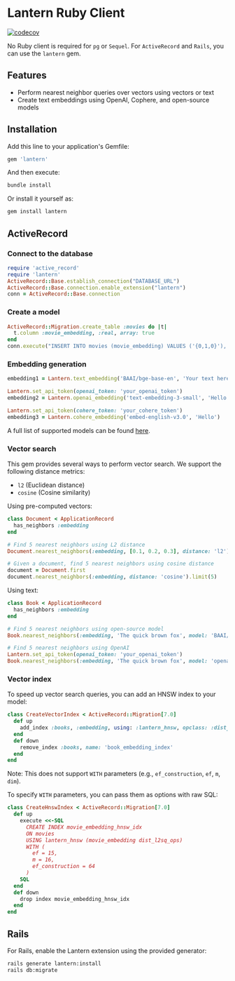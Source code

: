 # Lantern Ruby Client

[![codecov](https://codecov.io/gh/lanterndata/lantern-ruby/branch/main/graph/badge.svg)](https://codecov.io/gh/lanterndata/lantern-ruby)

No Ruby client is required for `pg` or `Sequel`. For `ActiveRecord` and `Rails`, you can use the `lantern` gem.

## Features

- Perform nearest neighbor queries over vectors using vectors or text
- Create text embeddings using OpenAI, Cophere, and open-source models

## Installation

Add this line to your application's Gemfile:

```ruby
gem 'lantern'
```

And then execute:

```bash
bundle install
```

Or install it yourself as:

```bash
gem install lantern
```

## ActiveRecord

### Connect to the database

```ruby
require 'active_record'
require 'lantern'
ActiveRecord::Base.establish_connection("DATABASE_URL")
ActiveRecord::Base.connection.enable_extension("lantern")
conn = ActiveRecord::Base.connection
```

### Create a model

```ruby
ActiveRecord::Migration.create_table :movies do |t|
  t.column :movie_embedding, :real, array: true
end
conn.execute("INSERT INTO movies (movie_embedding) VALUES ('{0,1,0}'), ('{3,2,4}')")
```

### Embedding generation

```ruby
embedding1 = Lantern.text_embedding('BAAI/bge-base-en', 'Your text here')

Lantern.set_api_token(openai_token: 'your_openai_token')
embedding2 = Lantern.openai_embedding('text-embedding-3-small', 'Hello')

Lantern.set_api_token(cohere_token: 'your_cohere_token')
embedding3 = Lantern.cohere_embedding('embed-english-v3.0', 'Hello')
```

A full list of supported models can be found [here](lantern.dev/docs/develop/generate).

### Vector search

This gem provides several ways to perform vector search. We support the following distance metrics:

- `l2` (Euclidean distance)
- `cosine` (Cosine similarity)

Using pre-computed vectors:

```ruby
class Document < ApplicationRecord
  has_neighbors :embedding
end

# Find 5 nearest neighbors using L2 distance 
Document.nearest_neighbors(:embedding, [0.1, 0.2, 0.3], distance: 'l2').limit(5)

# Given a document, find 5 nearest neighbors using cosine distance
document = Document.first
document.nearest_neighbors(:embedding, distance: 'cosine').limit(5)
```

Using text:

```ruby
class Book < ApplicationRecord
  has_neighbors :embedding
end

# Find 5 nearest neighbors using open-source model
Book.nearest_neighbors(:embedding, 'The quick brown fox', model: 'BAAI/bge-small-en', distance: 'l2').limit(5)

# Find 5 nearest neighbors using OpenAI
Lantern.set_api_token(openai_token: 'your_openai_token')
Book.nearest_neighbors(:embedding, 'The quick brown fox', model: 'openai/text-embedding-3-small', distance: 'cosine').limit(5)
```

### Vector index

To speed up vector search queries, you can add an HNSW index to your model:

```ruby
class CreateVectorIndex < ActiveRecord::Migration[7.0]
  def up
    add_index :books, :embedding, using: :lantern_hnsw, opclass: :dist_l2sq_ops, name: 'book_embedding_index'
  end
  def down
    remove_index :books, name: 'book_embedding_index'
  end
end
```

Note: This does not support `WITH` parameters (e.g., `ef_construction`, `ef`, `m`, `dim`).

To specify `WITH` parameters, you can pass them as options with raw SQL:

```ruby
class CreateHnswIndex < ActiveRecord::Migration[7.0]
  def up
    execute <<-SQL
      CREATE INDEX movie_embedding_hnsw_idx 
      ON movies 
      USING lantern_hnsw (movie_embedding dist_l2sq_ops) 
      WITH (
        ef = 15,
        m = 16,
        ef_construction = 64
      )
    SQL
  end
  def down
    drop index movie_embedding_hnsw_idx
  end
end
```

## Rails

For Rails, enable the Lantern extension using the provided generator:

```bash
rails generate lantern:install
rails db:migrate
```
